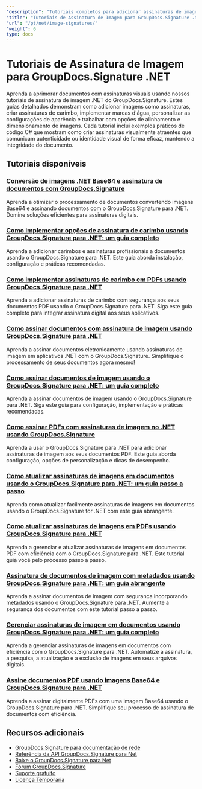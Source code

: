 ```yaml
---
"description": "Tutoriais completos para adicionar assinaturas de imagem, marcas d'água e carimbos a documentos usando o GroupDocs.Signature para .NET."
"title": "Tutoriais de Assinatura de Imagem para GroupDocs.Signature .NET"
"url": "/pt/net/image-signatures/"
"weight": 6
type: docs
---
```

# Tutoriais de Assinatura de Imagem para GroupDocs.Signature .NET

Aprenda a aprimorar documentos com assinaturas visuais usando nossos tutoriais de assinatura de imagem .NET do GroupDocs.Signature. Estes guias detalhados demonstram como adicionar imagens como assinaturas, criar assinaturas de carimbo, implementar marcas d'água, personalizar as configurações de aparência e trabalhar com opções de alinhamento e dimensionamento de imagens. Cada tutorial inclui exemplos práticos de código C# que mostram como criar assinaturas visualmente atraentes que comunicam autenticidade ou identidade visual de forma eficaz, mantendo a integridade do documento.

## Tutoriais disponíveis

### [Conversão de imagens .NET Base64 e assinatura de documentos com GroupDocs.Signature](./net-base64-image-conversion-document-signing-groupdocs/)
Aprenda a otimizar o processamento de documentos convertendo imagens Base64 e assinando documentos com o GroupDocs.Signature para .NET. Domine soluções eficientes para assinaturas digitais.

### [Como implementar opções de assinatura de carimbo usando GroupDocs.Signature para .NET: um guia completo](./implement-stamp-sign-options-groupdocs-signature-dotnet/)
Aprenda a adicionar carimbos e assinaturas profissionais a documentos usando o GroupDocs.Signature para .NET. Este guia aborda instalação, configuração e práticas recomendadas.

### [Como implementar assinaturas de carimbo em PDFs usando GroupDocs.Signature para .NET](./implement-stamp-signature-groupdocs-signature-pdf/)
Aprenda a adicionar assinaturas de carimbo com segurança aos seus documentos PDF usando o GroupDocs.Signature para .NET. Siga este guia completo para integrar assinatura digital aos seus aplicativos.

### [Como assinar documentos com assinatura de imagem usando GroupDocs.Signature para .NET](./sign-document-image-signature-groupdocs-signature-net/)
Aprenda a assinar documentos eletronicamente usando assinaturas de imagem em aplicativos .NET com o GroupDocs.Signature. Simplifique o processamento de seus documentos agora mesmo!

### [Como assinar documentos de imagem usando o GroupDocs.Signature para .NET: um guia completo](./sign-image-documents-groupdocs-signature-net/)
Aprenda a assinar documentos de imagem usando o GroupDocs.Signature para .NET. Siga este guia para configuração, implementação e práticas recomendadas.

### [Como assinar PDFs com assinaturas de imagem no .NET usando GroupDocs.Signature](./professional-pdf-signature-image-dotnet-groupdocs-signature/)
Aprenda a usar o GroupDocs.Signature para .NET para adicionar assinaturas de imagem aos seus documentos PDF. Este guia aborda configuração, opções de personalização e dicas de desempenho.

### [Como atualizar assinaturas de imagens em documentos usando o GroupDocs.Signature para .NET: um guia passo a passo](./update-image-signatures-groupdocs-signature-dotnet/)
Aprenda como atualizar facilmente assinaturas de imagens em documentos usando o GroupDocs.Signature for .NET com este guia abrangente.

### [Como atualizar assinaturas de imagens em PDFs usando GroupDocs.Signature para .NET](./update-image-signatures-pdf-groupdocs-net/)
Aprenda a gerenciar e atualizar assinaturas de imagens em documentos PDF com eficiência com o GroupDocs.Signature para .NET. Este tutorial guia você pelo processo passo a passo.

### [Assinatura de documentos de imagem com metadados usando GroupDocs.Signature para .NET: um guia abrangente](./image-document-signing-metadata-groupdocs-signature/)
Aprenda a assinar documentos de imagem com segurança incorporando metadados usando o GroupDocs.Signature para .NET. Aumente a segurança dos documentos com este tutorial passo a passo.

### [Gerenciar assinaturas de imagem em documentos usando GroupDocs.Signature para .NET: um guia completo](./manage-image-signatures-groupdocs-signature-net/)
Aprenda a gerenciar assinaturas de imagens em documentos com eficiência com o GroupDocs.Signature para .NET. Automatize a assinatura, a pesquisa, a atualização e a exclusão de imagens em seus arquivos digitais.

### [Assine documentos PDF usando imagens Base64 e GroupDocs.Signature para .NET](./sign-pdf-base64-image-groupdocs-signature/)
Aprenda a assinar digitalmente PDFs com uma imagem Base64 usando o GroupDocs.Signature para .NET. Simplifique seu processo de assinatura de documentos com eficiência.

## Recursos adicionais

- [GroupDocs.Signature para documentação de rede](https://docs.groupdocs.com/signature/net/)
- [Referência da API GroupDocs.Signature para Net](https://reference.groupdocs.com/signature/net/)
- [Baixe o GroupDocs.Signature para Net](https://releases.groupdocs.com/signature/net/)
- [Fórum GroupDocs.Signature](https://forum.groupdocs.com/c/signature)
- [Suporte gratuito](https://forum.groupdocs.com/)
- [Licença Temporária](https://purchase.groupdocs.com/temporary-license/)